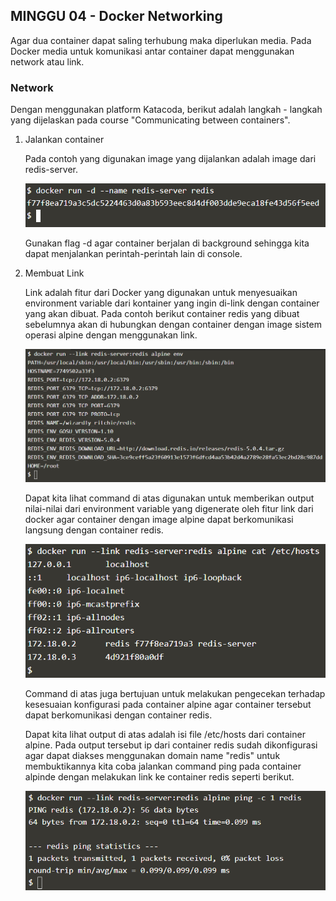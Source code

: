 ## MINGGU 04 - Docker Networking

Agar dua container dapat saling terhubung maka diperlukan media. Pada Docker media untuk komunikasi antar container dapat menggunakan network atau link.

### Network
Dengan menggunakan platform Katacoda, berikut adalah langkah - langkah yang dijelaskan pada course "Communicating between containers".

1. Jalankan container

    Pada contoh yang digunakan image yang dijalankan adalah image dari redis-server.

    ![01](images/step1.png)

    Gunakan flag -d agar container berjalan di background sehingga kita dapat menjalankan perintah-perintah lain di console.

2. Membuat Link

    Link adalah fitur dari Docker yang digunakan untuk menyesuaikan environment variable dari kontainer yang ingin di-link dengan container yang akan dibuat. Pada contoh berikut container redis yang dibuat sebelumnya akan di hubungkan dengan container dengan image sistem operasi alpine dengan menggunakan link.

    ![02](images/step2.png)

    Dapat kita lihat command di atas digunakan untuk memberikan output nilai-nilai dari environment variable yang digenerate oleh fitur link dari docker agar container dengan image alpine dapat berkomunikasi langsung dengan container redis.

    ![03](images/step3.png)

    Command di atas juga bertujuan untuk melakukan pengecekan terhadap kesesuaian konfigurasi pada container alpine agar container tersebut dapat berkomunikasi dengan container redis.

    Dapat kita lihat output di atas adalah isi file /etc/hosts dari container alpine. Pada output tersebut ip dari container redis sudah dikonfigurasi agar dapat diakses menggunakan domain name "redis" untuk membuktikannya kita coba jalankan command ping pada container alpinde dengan melakukan link ke container redis seperti berikut.

    ![04](images/step4.png)
